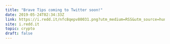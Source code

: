 ```yaml
---
title: "Brave Tips coming to Twitter soon!"
date: 2019-05-24T02:34:33Z
link: https://i.redd.it/nfc8qepv80031.png?utm_medium=RSS&utm_source=hune
site: i.redd.it
topic: crypto
draft: false
---
```

